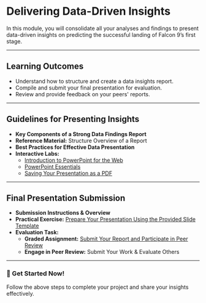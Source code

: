 # Delivering Data-Driven Insights  

In this module, you will consolidate all your analyses and findings to present data-driven insights on predicting the successful landing of Falcon 9’s first stage.

---

## Learning Outcomes  
- Understand how to structure and create a data insights report.  
- Compile and submit your final presentation for evaluation.  
- Review and provide feedback on your peers' reports.  

---

## Guidelines for Presenting Insights  
- **Key Components of a Strong Data Findings Report**  
- **Reference Material:** Structure Overview of a Report  
- **Best Practices for Effective Data Presentation**  
- **Interactive Labs:**  
  - [Introduction to PowerPoint for the Web](https://github.com/Nandini-Bathini/IBM-Data-Science-Professional-Certificate/blob/main/10.%20Applied%20Data%20Science%20Capstone/Week%205%3A%20Present%20Your%20Data-Driven%20Insights/PowerPointLab.pdf)  
  - [PowerPoint Essentials](https://github.com/Nandini-Bathini/IBM-Data-Science-Professional-Certificate/blob/main/10.%20Applied%20Data%20Science%20Capstone/Week%205%3A%20Present%20Your%20Data-Driven%20Insights/PowerPointLab.pdf)  
  - [Saving Your Presentation as a PDF](https://github.com/Nandini-Bathini/IBM-Data-Science-Professional-Certificate/blob/main/10.%20Applied%20Data%20Science%20Capstone/Week%205%3A%20Present%20Your%20Data-Driven%20Insights/PowerPointLab.pdf)  

---

## Final Presentation Submission  
- **Submission Instructions & Overview**  
- **Practical Exercise:** [Prepare Your Presentation Using the Provided Slide Template](https://github.com/Nandini-Bathini/IBM-Data-Science-Professional-Certificate/blob/main/10.%20Applied%20Data%20Science%20Capstone/Week%205%3A%20Present%20Your%20Data-Driven%20Insights/Nandini-Bathini-IBM-DS-CapstoneProject.pptx)  
- **Evaluation Task:**  
  - **Graded Assignment:** [Submit Your Report and Participate in Peer Review](https://github.com/Nandini-Bathini/IBM-Data-Science-Professional-Certificate/blob/main/10.%20Applied%20Data%20Science%20Capstone/Week%205%3A%20Present%20Your%20Data-Driven%20Insights/Nandini-Bathini-IBM-DS-CapstoneProject.pdf)  
  - **Engage in Peer Review:** Submit Your Work & Evaluate Others  

---

### 🚀 Get Started Now!  
Follow the above steps to complete your project and share your insights effectively.  
